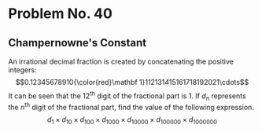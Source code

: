# Problem No. 40
## Champernowne's Constant

An irrational decimal fraction is created by concatenating the positive integers:
$$0.12345678910{\color{red}\mathbf 1}112131415161718192021\cdots$$
It can be seen that the $12$<sup>th</sup> digit of the fractional part is $1$.
If $d_n$ represents the $n$<sup>th</sup> digit of the fractional part, find the value of the following expression.
$$d_1 \times d_{10} \times d_{100} \times d_{1000} \times d_{10000} \times d_{100000} \times d_{1000000}$$
